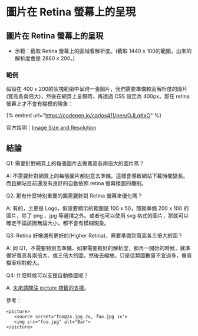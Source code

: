 # 圖片在 Retina 螢幕上的呈現

## 圖片在 Retina 螢幕上的呈現

* 示範：截取 Retina 螢幕上的區域看解析度。\(截取 1440 x 100的範圍，出來的解析度會是 2880 x 200。\)

### 範例

假設在 400 x 200的區塊範圍中呈現一張圖片，我們需要準備較高解析度的圖片\(寬高各兩倍大\)，然後在網頁上呈現時，再透過 CSS 設定為 400px，那在 retina 螢幕上才不會有糊模的現象：

{% embed url="https://codepen.io/carlos411/pen/OJLqKxO" %}

官方說明：[Image Size and Resolution](https://developer.apple.com/design/human-interface-guidelines/ios/icons-and-images/image-size-and-resolution/)

## 結論

Q1: 需要針對網頁上的每張圖片去做寬高各兩倍大的圖片嗎？

A: 不需要針對網頁上的每張圖片都刻意去準備，這樣會導致網站下載時間變長。而且網站目前還沒有良好的自動依照 retina 螢幕換圖的機制。

Q2: 那有什麼特別重要的圖需要針對 Retina 螢幕來優化嗎？

A: 有的，主要是 Logo，假設要顯示的範圍是 100 x 50，那就準備 200 x 100 的圖片，除了 png 、jpg 等選擇之外。或者也可以使用 svg 格式的圖片，那就可以確定不論該圖無論大小，都不會有模糊現象。

Q3: Retina 好像還有更好的\(Higher Retina\)，需要準備到寬高各三倍大的圖？

A: 同 Q1，不需要特別去準備，如果需要較好的解析度，那再一開始的時候，就準備好寬高各兩倍大、或三倍大的圖，然後去縮放。只是這類圖數量不宜過多，畢竟檔案相對較大。

Q4: 什麼時候可以支援自動換圖呢？

A. [未來請關注 picture 標籤的支援](https://www.w3schools.com/tags/tag_picture.asp)。

參考：

```markup
<picture>
   <source srcset="foo@2x.jpg 2x, foo.jpg 1x">
   <img src="foo.jpg" alt="Bar">
</picture>
```



